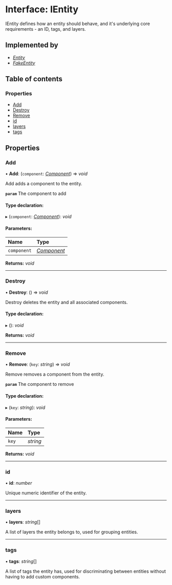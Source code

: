 # Interface: IEntity

IEntity defines how an entity should behave, and it's underlying core
requirements - an ID, tags, and layers.

## Implemented by

* [*Entity*](../classes/entity.md)
* [*FakeEntity*](../classes/fakeentity.md)

## Table of contents

### Properties

- [Add](ientity.md#add)
- [Destroy](ientity.md#destroy)
- [Remove](ientity.md#remove)
- [id](ientity.md#id)
- [layers](ientity.md#layers)
- [tags](ientity.md#tags)

## Properties

### Add

• **Add**: (`component`: [*Component*](../classes/component.md)) => *void*

Add adds a component to the entity.

**`param`** The component to add

#### Type declaration:

▸ (`component`: [*Component*](../classes/component.md)): *void*

#### Parameters:

Name | Type |
:------ | :------ |
`component` | [*Component*](../classes/component.md) |

**Returns:** *void*

___

### Destroy

• **Destroy**: () => *void*

Destroy deletes the entity and all associated components.

#### Type declaration:

▸ (): *void*

**Returns:** *void*

___

### Remove

• **Remove**: (`key`: *string*) => *void*

Remove removes a component from the entity.

**`param`** The component to remove

#### Type declaration:

▸ (`key`: *string*): *void*

#### Parameters:

Name | Type |
:------ | :------ |
`key` | *string* |

**Returns:** *void*

___

### id

• **id**: *number*

Unique numeric identifier of the entity.

___

### layers

• **layers**: *string*[]

A list of layers the entity belongs to, used for grouping entities.

___

### tags

• **tags**: *string*[]

A list of tags the entity has, used for discriminating between entities
without having to add custom components.
